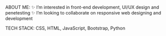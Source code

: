 ABOUT ME:
✨ I’m interested in front-end development, UI/UX design and penetesting
✨ I’m looking to collaborate on responsive web designing and development

TECH STACK:
CSS, HTML, JavaScript, Bootstrap, Python
